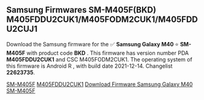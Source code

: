 <h2>Samsung Firmwares SM-M405F(BKD) M405FDDU2CUK1/M405FODM2CUK1/M405FDDU2CUJ1</h2>
Download the Samsung firmware for the ✅ <strong>Samsung Galaxy M40 </strong> ⭐ <strong>SM-M405F</strong> with product code <strong>BKD</strong> . This firmware has version number PDA <strong>M405FDDU2CUK1</strong> and CSC M405FODM2CUK1. The operating system of this firmware is Android R , with build date 2021-12-14. Changelist <strong>22623735</strong>.


[SM-M405F](https://samfirm.shop/samsung/model/SM-M405F)
[M405FDDU2CUK1](https://samfirm.shop/samsung/pda/M405FDDU2CUK1)
[Download Firmware Samsung Galaxy M40 SM-M405F](https://samfirm.shop/samsung/firmware/482282)
